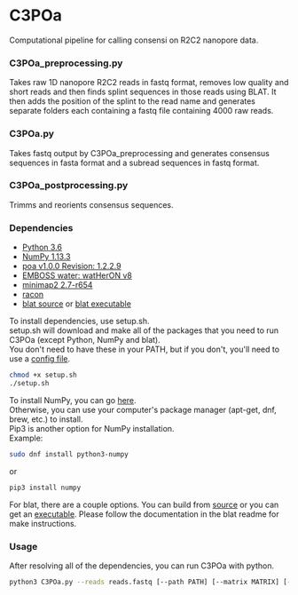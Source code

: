 # C3POa
Computational pipeline for calling consensi on R2C2 nanopore data.

### C3POa_preprocessing.py ### 

Takes raw 1D nanopore R2C2 reads in fastq format, removes low quality and short reads and then finds splint sequences in those reads using BLAT. It then adds the position of the splint to the read name and generates separate folders each containing a fastq file containing 4000 raw reads.  

### C3POa.py ###

Takes fastq output by C3POa_preprocessing and generates consensus sequences in fasta format and a subread sequences in fastq format.

### C3POa_postprocessing.py ### 

Trimms and reorients consensus sequences.


### Dependencies ###
- [Python 3.6](https://www.python.org/downloads/)
- [NumPy 1.13.3](https://scipy.org/install.html)
- [poa v1.0.0 Revision: 1.2.2.9](https://github.com/tanghaibao/bio-pipeline)
- [EMBOSS water: watHerON v8](https://users.soe.ucsc.edu/~rvolden/C3POa/EMBOSS-6.6.0_v8.tar.gz)
- [minimap2 2.7-r654](https://github.com/lh3/minimap2)
- [racon](https://github.com/isovic/racon)
- [blat source](https://users.soe.ucsc.edu/~kent/src/blatSrc35.zip) or [blat executable](http://hgdownload.soe.ucsc.edu/admin/exe/)

To install dependencies, use setup.sh.  
setup.sh will download and make all of the packages that you need to run C3POa (except Python, NumPy and blat).  
You don't need to have these in your PATH, but if you don't, you'll need to use a [config file](example_config).
```bash
chmod +x setup.sh
./setup.sh
```

To install NumPy, you can go [here](https://scipy.org/install.html).  
Otherwise, you can use your computer's package manager (apt-get, dnf, brew, etc.) to install.  
Pip3 is another option for NumPy installation.  
Example:
```bash
sudo dnf install python3-numpy
```
or
```bash
pip3 install numpy
```

For blat, there are a couple options. You can build from [source](https://users.soe.ucsc.edu/~kent/src/blatSrc35.zip) or you can get an [executable](http://hgdownload.soe.ucsc.edu/admin/exe/). Please follow the documentation in the blat readme for make instructions.

### Usage ###
After resolving all of the dependencies, you can run C3POa with python.

```bash
python3 C3POa.py --reads reads.fastq [--path PATH] [--matrix MATRIX] [--config CONFIG] [--output OUTPUT] [--figure FIGURE]
```
